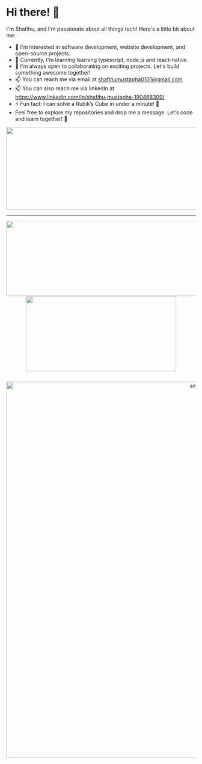 # Hi there! 👋

I'm Shafihu, and I'm passionate about all things tech! Here's a little bit about me:

- 👀 I'm interested in software development, website development, and open-source projects.
- 🌱 Currently, I'm learning learning typescript, node.js and react-native.
- 💞️ I'm always open to collaborating on exciting projects. Let's build something awesome together!
- 📫 You can reach me via email at shafihumustapha0101@gmail.com
- 📫 You can also reach me via linkedIn at https://www.linkedin.com/in/shafihu-mustapha-190468309/
- ⚡ Fun fact: I can solve a Rubik’s Cube in under a minute! 🧩
- Feel free to explore my repositories and drop me a message. Let’s code and learn together! 🚀

<!---
Shafihu/Shafihu is a ✨ special ✨ repository because its `README.md` (this file) appears on your GitHub profile.
You can click the Preview link to take a look at your changes.
--->

<p align="center">
  <img width="800" height="220" src="https://streak-stats.demolab.com?user=shafihu&theme=highcontrast&hide_border=true&border_radius=5&card_width=800">
</p>


---




<p align="center">
  <img width="600" height="200" src="https://github-readme-stats.vercel.app/api?username=sammorozov&show_icons=true&theme=vision-friendly-dark">
  <img width="400" height="200" src="https://github-readme-stats.vercel.app/api/top-langs/?username=sammorozov&size_weight=0.0005&count_weight=0.3&layout=compact&theme=vision-friendly-dark">
</p>
 


<div id="header" align="center">
  <img src="https://komarev.com/ghpvc/?username=sammorozov&style=for-the-badge&color=orange" alt=""/>
</div>

<p align="center">
 <img width="1000" src="assets/github-snake.svg" alt="snake"/>
</p>
